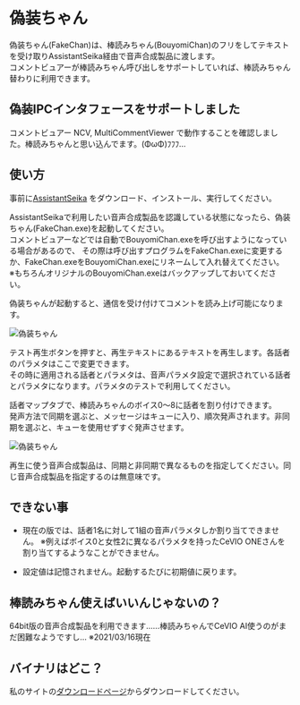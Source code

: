 # 偽装ちゃん

偽装ちゃん(FakeChan)は、棒読みちゃん(BouyomiChan)のフリをしてテキストを受け取りAssistantSeika経由で音声合成製品に渡します。  
コメントビュアーが棒読みちゃん呼び出しをサポートしていれば、棒読みちゃん替わりに利用できます。

## 偽装IPCインタフェースをサポートしました

コメントビュアー NCV, MultiCommentViewer で動作することを確認しました。棒読みちゃんと思い込んでます。(ΦωΦ)ﾌﾌﾌ…

## 使い方

事前に[AssistantSeika](https://hgotoh.jp/wiki/doku.php/documents/voiceroid/assistantseika/assistantseika-001a) をダウンロード、インストール、実行してください。

AssistantSeikaで利用したい音声合成製品を認識している状態になったら、偽装ちゃん(FakeChan.exe)を起動してください。  
コメントビュアーなどでは自動でBouyomiChan.exeを呼び出すようになっている場合があるので、
その際は呼び出すプログラムをFakeChan.exeに変更するか、FakeChan.exeをBouyomiChan.exeにリネームして入れ替えてください。  
※もちろんオリジナルのBouyomiChan.exeはバックアップしておいてください。

偽装ちゃんが起動すると、通信を受け付けてコメントを読み上げ可能になります。

![偽装ちゃん](https://hgotoh.jp/wiki/lib/exe/fetch.php/documents/tools/pasted/20210330-003453.png "偽装ちゃん起動直後")

テスト再生ボタンを押すと、再生テキストにあるテキストを再生します。各話者のパラメタはここで変更できます。  
その時に適用される話者とパラメタは、音声パラメタ設定で選択されている話者とパラメタになります。パラメタのテストで利用してください。

話者マップタブで、棒読みちゃんのボイス0～8に話者を割り付けできます。  
発声方法で同期を選ぶと、メッセージはキューに入り、順次発声されます。非同期を選ぶと、キューを使用せずすぐ発声させます。

![偽装ちゃん](https://hgotoh.jp/wiki/lib/exe/fetch.php/documents/tools/pasted/20210330-003533.png "話者マップ")

再生に使う音声合成製品は、同期と非同期で異なるものを指定してください。同じ音声合成製品を指定するのは無意味です。



## できない事

- 現在の版では、話者1名に対して1組の音声パラメタしか割り当てできません。  ※例えばボイス0と女性2に異なるパラメタを持ったCeVIO ONEさんを割り当てするようなことができません。

- 設定値は記憶されません。起動するたびに初期値に戻ります。


## 棒読みちゃん使えばいいんじゃないの？

64bit版の音声合成製品を利用できます……棒読みちゃんでCeVIO AI使うのがまだ困難なようですし… ※2021/03/16現在

## バイナリはどこ？

私のサイトの[ダウンロードページ](https://hgotoh.jp/wiki/doku.php/documents/tools/tools-206)からダウンロードしてください。
